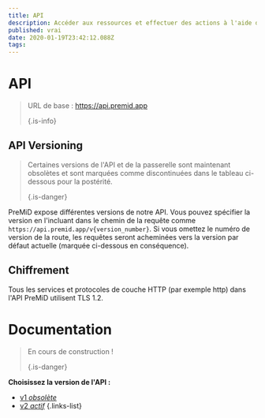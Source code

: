 ```yaml
---
title: API
description: Accéder aux ressources et effectuer des actions à l'aide de l'API PreMiD
published: vrai
date: 2020-01-19T23:42:12.088Z
tags:
---
```


# API

> URL de base : https://api.premid.app 
> 
> {.is-info}

## API Versioning
> Certaines versions de l'API et de la passerelle sont maintenant obsolètes et sont marquées comme discontinuées dans le tableau ci-dessous pour la postérité. 
> 
> {.is-danger}

PreMiD expose différentes versions de notre API. Vous pouvez spécifier la version en l'incluant dans le chemin de la requête comme `https://api.premid.app/v{version_number}`. Si vous omettez le numéro de version de la route, les requêtes seront acheminées vers la version par défaut actuelle (marquée ci-dessous en conséquence).

## Chiffrement

Tous les services et protocoles de couche HTTP (par exemple http) dans l'API PreMiD utilisent TLS 1.2.

# Documentation
> En cours de construction ! 
> 
> {.is-danger}

**Choisissez la version de l'API :**
- [v1 *obsolète*](/dev/api/v1)
- [v2 *actif*](/dev/api/v2)
{.links-list}